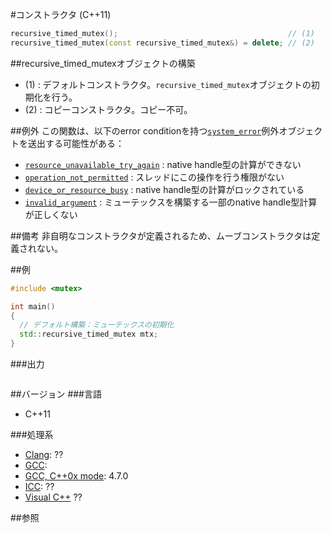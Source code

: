 #コンストラクタ (C++11)
```cpp
recursive_timed_mutex();                                      // (1)
recursive_timed_mutex(const recursive_timed_mutex&) = delete; // (2)
```

##recursive_timed_mutexオブジェクトの構築
- (1) : デフォルトコンストラクタ。`recursive_timed_mutex`オブジェクトの初期化を行う。
- (2) : コピーコンストラクタ。コピー不可。


##例外
この関数は、以下のerror conditionを持つ[`system_error`](/reference/system_error/system_error.md)例外オブジェクトを送出する可能性がある：
- [`resource_unavailable_try_again`](/reference/system_error/errc.md) : native handle型の計算ができない
- [`operation_not_permitted`](/reference/system_error/errc.md) : スレッドにこの操作を行う権限がない
- [`device_or_resource_busy`](/reference/system_error/errc.md) : native handle型の計算がロックされている
- [`invalid_argument`](/reference/system_error/errc.md) : ミューテックスを構築する一部のnative handle型計算が正しくない


##備考
非自明なコンストラクタが定義されるため、ムーブコンストラクタは定義されない。


##例
```cpp
#include <mutex>

int main()
{
  // デフォルト構築：ミューテックスの初期化
  std::recursive_timed_mutex mtx;
}
```

###出力
```
```

##バージョン
###言語
- C++11

###処理系
- [Clang](/implementation.md#clang): ??
- [GCC](/implementation.md#gcc): 
- [GCC, C++0x mode](/implementation.md#gcc): 4.7.0
- [ICC](/implementation.md#icc): ??
- [Visual C++](/implementation.md#visual_cpp) ??


##参照


